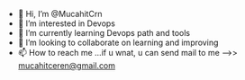 - 👋 Hi, I’m @MucahitCrn
- 👀 I’m interested in Devops
- 🌱 I’m currently learning Devops path and tools
- 💞️ I’m looking to collaborate on learning and improving
- 📫 How to reach me ...if u wnat, u can send mail to me -->> mucahitceren@gmail.com

<!---
MucahitCrn/MucahitCrn is a ✨ special ✨ repository because its `README.md` (this file) appears on your GitHub profile.
You can click the Preview link to take a look at your changes.
--->
